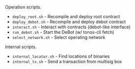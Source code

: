 Operation scripts.

* `deploy_root.sh` - Recompile and deploy root contract
* `deploy_debot.sh` - Recompile and deploy debot contract
* `interact.sh` - Interact with contracts (debot-like interface)
* `run_debot.sh` - Start the DeBot (w/ tonos-cli fetch)
* `select_network.sh` - Select operating network

Internal scripts.

* `internal_locator.sh` - Find locations of binaries
* `internal_tx.sh` - Send a transaction from multisig box
